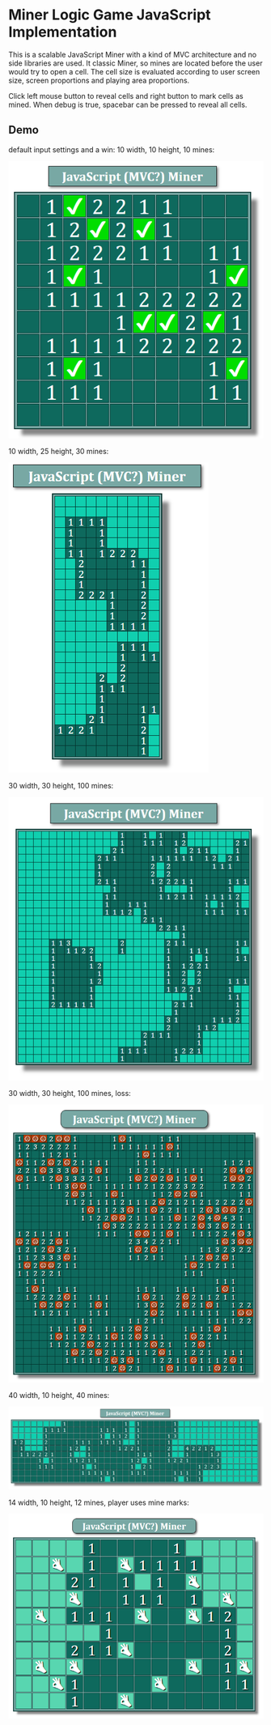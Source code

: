 # Miner Logic Game JavaScript Implementation

This is a scalable JavaScript Miner with a kind of MVC architecture and no side libraries are used. It classic Miner, so mines are located before the user would try to open a cell. The cell size is evaluated according to user screen size, screen proportions and playing area proportions.

Click left mouse button to reveal cells and right button to mark cells as mined. When debug is true, spacebar can be pressed to reveal all cells.

## Demo

default input settings and a win: 10 width, 10 height, 10 mines:

![default input settings: 10 width, 10 height, 10 mines](<https://github.com/LaHesis/JavaScript-Miner/raw/master/demo/10 10 10 default win.png>)

10 width, 25 height, 30 mines:

![10 width, 25 height, 30 mines](<https://github.com/LaHesis/JavaScript-Miner/raw/master/demo/10 25 30.png>)

30 width, 30 height, 100 mines:

![30 width, 30 height, 100 mines](<https://github.com/LaHesis/JavaScript-Miner/raw/master/demo/30 30 100.png>)

30 width, 30 height, 100 mines, loss:

![30 width, 30 height, 100 mines, loss](<https://github.com/LaHesis/JavaScript-Miner/raw/master/demo/30 30 100 loss.png>)

40 width, 10 height, 40 mines:

![40 width, 10 height, 40 mines](<https://github.com/LaHesis/JavaScript-Miner/raw/master/demo/40 10 40.png>)

14 width, 10 height, 12 mines, player uses mine marks:

![14 10 12 player uses mine marks](<https://github.com/LaHesis/JavaScript-Miner/raw/master/demo/14 10 12 player uses mine marks.png>)

